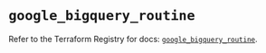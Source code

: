 # `google_bigquery_routine`

Refer to the Terraform Registry for docs: [`google_bigquery_routine`](https://registry.terraform.io/providers/hashicorp/google/6.7.0/docs/resources/bigquery_routine).
